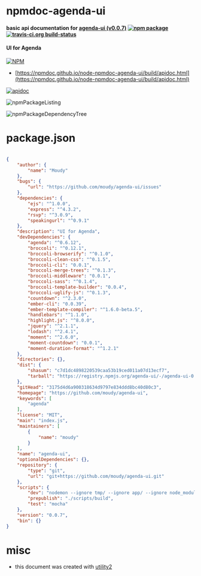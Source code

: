 # npmdoc-agenda-ui

#### basic api documentation for  [agenda-ui (v0.0.7)](https://github.com/moudy/agenda-ui)  [![npm package](https://img.shields.io/npm/v/npmdoc-agenda-ui.svg?style=flat-square)](https://www.npmjs.org/package/npmdoc-agenda-ui) [![travis-ci.org build-status](https://api.travis-ci.org/npmdoc/node-npmdoc-agenda-ui.svg)](https://travis-ci.org/npmdoc/node-npmdoc-agenda-ui)

#### UI for Agenda

[![NPM](https://nodei.co/npm/agenda-ui.png?downloads=true&downloadRank=true&stars=true)](https://www.npmjs.com/package/agenda-ui)

- [https://npmdoc.github.io/node-npmdoc-agenda-ui/build/apidoc.html](https://npmdoc.github.io/node-npmdoc-agenda-ui/build/apidoc.html)

[![apidoc](https://npmdoc.github.io/node-npmdoc-agenda-ui/build/screenCapture.buildCi.browser.%252Ftmp%252Fbuild%252Fapidoc.html.png)](https://npmdoc.github.io/node-npmdoc-agenda-ui/build/apidoc.html)

![npmPackageListing](https://npmdoc.github.io/node-npmdoc-agenda-ui/build/screenCapture.npmPackageListing.svg)

![npmPackageDependencyTree](https://npmdoc.github.io/node-npmdoc-agenda-ui/build/screenCapture.npmPackageDependencyTree.svg)



# package.json

```json

{
    "author": {
        "name": "Moudy"
    },
    "bugs": {
        "url": "https://github.com/moudy/agenda-ui/issues"
    },
    "dependencies": {
        "ejs": "^1.0.0",
        "express": "^4.3.2",
        "rsvp": "^3.0.9",
        "speakingurl": "^0.9.1"
    },
    "description": "UI for Agenda",
    "devDependencies": {
        "agenda": "^0.6.12",
        "broccoli": "^0.12.1",
        "broccoli-browserify": "^0.1.0",
        "broccoli-clean-css": "^0.1.5",
        "broccoli-cli": "0.0.1",
        "broccoli-merge-trees": "^0.1.3",
        "broccoli-middleware": "0.0.1",
        "broccoli-sass": "^0.1.4",
        "broccoli-template-builder": "0.0.4",
        "broccoli-uglify-js": "^0.1.3",
        "countdown": "^2.3.0",
        "ember-cli": "0.0.39",
        "ember-template-compiler": "^1.6.0-beta.5",
        "handlebars": "^1.1.0",
        "highlight.js": "^8.0.0",
        "jquery": "^2.1.1",
        "lodash": "^2.4.1",
        "moment": "^2.6.0",
        "moment-countdown": "0.0.1",
        "moment-duration-format": "^1.2.1"
    },
    "directories": {},
    "dist": {
        "shasum": "c7d1dc4898220539caa53b19ced011a07d13ecf7",
        "tarball": "https://registry.npmjs.org/agenda-ui/-/agenda-ui-0.0.7.tgz"
    },
    "gitHead": "3175d4d6a900318634d9797e834ddd8bc40d80c3",
    "homepage": "https://github.com/moudy/agenda-ui",
    "keywords": [
        "agenda"
    ],
    "license": "MIT",
    "main": "index.js",
    "maintainers": [
        {
            "name": "moudy"
        }
    ],
    "name": "agenda-ui",
    "optionalDependencies": {},
    "repository": {
        "type": "git",
        "url": "git+https://github.com/moudy/agenda-ui.git"
    },
    "scripts": {
        "dev": "nodemon --ignore tmp/ --ignore app/ --ignore node_modules/ dev.js",
        "prepublish": "./scripts/build",
        "test": "mocha"
    },
    "version": "0.0.7",
    "bin": {}
}
```



# misc
- this document was created with [utility2](https://github.com/kaizhu256/node-utility2)
